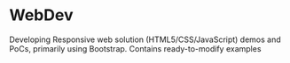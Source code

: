 WebDev
======
Developing Responsive web solution (HTML5/CSS/JavaScript) demos and PoCs, primarily using Bootstrap.
Contains ready-to-modify examples
